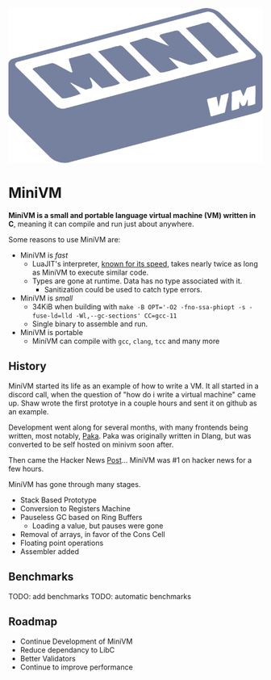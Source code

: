 ![The MiniVM Logo, a blueish grey brick](res/MiniVM.svg)

# MiniVM

**MiniVM is a small and portable language virtual machine (VM) written in C**, meaning it can compile and run just about anywhere. 

Some reasons to use MiniVM are:

- MiniVM is *fast*
    - LuaJIT's interpreter, [known for its speed](http://lambda-the-ultimate.org/node/3851#comment-57761), takes nearly twice as long as MiniVM to execute similar code.
    - Types are gone at runtime. Data has no type associated with it.
        - Sanitization could be used to catch type errors.
- MiniVM is *small*
    - 34KiB when building with `make -B OPT='-O2 -fno-ssa-phiopt -s -fuse-ld=lld -Wl,--gc-sections' CC=gcc-11`
    - Single binary to assemble and run.
- MiniVM is portable
    - MiniVM can compile with `gcc`, `clang`, `tcc` and many more

## History
MiniVM started its life as an example of how to write a VM. It all started in a discord call, when the question of "how do i write a virtual machine" came up. Shaw wrote the first prototye in a couple hours and sent it on github as an example.

Development went along for several months, with many frontends being written, most notably, [Paka](https://github.com/fastvm/paka). Paka was originally written in Dlang, but was converted to be self hosted on minivm soon after. 

Then came the Hacker News [Post](https://news.ycombinator.com/item?id=29850562)... MiniVM was #1 on hacker news for a few hours. 

MiniVM has gone through many stages.
- Stack Based Prototype
- Conversion to Registers Machine
- Pauseless GC based on Ring Buffers
    - Loading a value, but pauses were gone
- Removal of arrays, in favor of the Cons Cell
- Floating point operations
- Assembler added

## Benchmarks
TODO: add benchmarks
TODO: automatic benchmarks

## Roadmap
- Continue Development of MiniVM
- Reduce dependancy to LibC
- Better Validators
- Continue to improve performance
